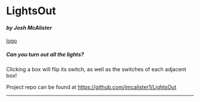 # **LightsOut**

#### *by Josh McAlister*

[logo]

##### Can you turn out all the lights?
Clicking a box will flip its switch, as well as the switches of each adjacent box!

Project repo can be found at https://github.com/jmcalister1/LightsOut

---------------------------------------------------------------------



[logo]: https://github.com/jmcalister1/LightsOut/blob/master/lightBulb.png